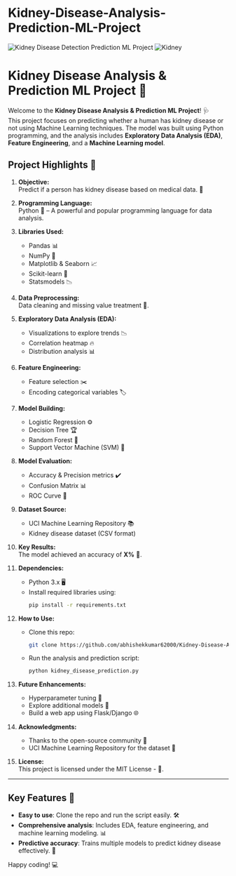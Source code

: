 # Kidney-Disease-Analysis-Prediction-ML-Project
![Kidney Disease Detection   Prediction ML Project](https://github.com/user-attachments/assets/be633dc5-2d35-4054-be78-784cb0c35347)
![Kidney](https://github.com/user-attachments/assets/4a83591b-4447-4044-91b5-074ad20cf00d)

# Kidney Disease Analysis & Prediction ML Project 🚀

Welcome to the **Kidney Disease Analysis & Prediction ML Project**! 🩺  
This project focuses on predicting whether a human has kidney disease or not using Machine Learning techniques. The model was built using Python programming, and the analysis includes **Exploratory Data Analysis (EDA)**, **Feature Engineering**, and a **Machine Learning model**.

## Project Highlights 🌟

1. **Objective:**  
   Predict if a person has kidney disease based on medical data. 🏥

2. **Programming Language:**  
   Python 🐍 – A powerful and popular programming language for data analysis.

3. **Libraries Used:**  
   - Pandas 📊  
   - NumPy 🔢  
   - Matplotlib & Seaborn 📈  
   - Scikit-learn 🔧  
   - Statsmodels 📉

4. **Data Preprocessing:**  
   Data cleaning and missing value treatment 🧹.

5. **Exploratory Data Analysis (EDA):**  
   - Visualizations to explore trends 📉  
   - Correlation heatmap 🔥  
   - Distribution analysis 📊

6. **Feature Engineering:**  
   - Feature selection ✂️  
   - Encoding categorical variables 🏷️

7. **Model Building:**  
   - Logistic Regression ⚙️  
   - Decision Tree 🏆  
   - Random Forest 🌳  
   - Support Vector Machine (SVM) 🔲

8. **Model Evaluation:**  
   - Accuracy & Precision metrics ✔️  
   - Confusion Matrix 📊  
   - ROC Curve 🔵

9. **Dataset Source:**  
   - UCI Machine Learning Repository 📚  
   - Kidney disease dataset (CSV format)

10. **Key Results:**  
    The model achieved an accuracy of **X%** 🏅.

11. **Dependencies:**  
    - Python 3.x 🖥️  
    - Install required libraries using:  
      ```bash
      pip install -r requirements.txt
      ```

12. **How to Use:**  
    - Clone this repo:  
      ```bash
      git clone https://github.com/abhishekkumar62000/Kidney-Disease-Analysis-Prediction-ML-Project.git
      ```  
    - Run the analysis and prediction script:
      ```bash
      python kidney_disease_prediction.py
      ```

13. **Future Enhancements:**  
    - Hyperparameter tuning 🔧  
    - Explore additional models 🤖  
    - Build a web app using Flask/Django 🌐

14. **Acknowledgments:**  
    - Thanks to the open-source community 🙌  
    - UCI Machine Learning Repository for the dataset 📂

15. **License:**  
    This project is licensed under the MIT License - 📄.

---

## Key Features 🔑

- **Easy to use**: Clone the repo and run the script easily. 🛠️  
- **Comprehensive analysis**: Includes EDA, feature engineering, and machine learning modeling. 📊  
- **Predictive accuracy**: Trains multiple models to predict kidney disease effectively. 🔮

Happy coding! 💻
```
